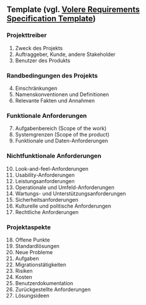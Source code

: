 <h2>Template (vgl. <a href="http://www.volere.co.uk/template.htm" target="_blank">Volere Requirements Specification Template</a>)</h2>

<h3>Projekttreiber</h3>
<ol start="1">
<li>Zweck des Projekts</li>
<li>Auftraggeber, Kunde, andere Stakeholder</li>
<li>Benutzer des Produkts</li>
</ol>

<h3>Randbedingungen des Projekts</h3>
<ol start="4">
<li>Einschränkungen</li>
<li>Namenskonventionen und Definitionen</li>
<li>Relevante Fakten und Annahmen</li>
</ol>

<h3>Funktionale Anforderungen</h3>
<ol start="7">
<li>Aufgabenbereich (Scope of the work)</li>
<li>Systemgrenzen (Scope of the product)</li>
<li>Funktionale und Daten-Anforderungen</li>
</ol>

<h3>Nichtfunktionale Anforderungen</h3>
<ol start="10">
<li>Look-and-feel-Anforderungen</li>
<li>Usability-Anforderungen</li>
<li>Leistungsanforderungen</li>
<li>Operationale und Umfeld-Anforderungen</li>
<li>Wartungs- und Unterstützungsanforderungen</li>
<li>Sicherheitsanforderungen</li>
<li>Kulturelle und politische Anforderungen</li>
<li>Rechtliche Anforderungen</li>
</ol>

<h3>Projektaspekte</h3>
<ol start="18">
<li>Offene Punkte</li>
<li>Standardlösungen</li>
<li>Neue Probleme</li>
<li>Aufgaben</li>
<li>Migrationstätigkeiten</li>
<li>Risiken</li>
<li>Kosten</li>
<li>Benutzerdokumentation</li>
<li>Zurückgestellte Anforderungen</li>
<li>Lösungsideen</li>
</ol>